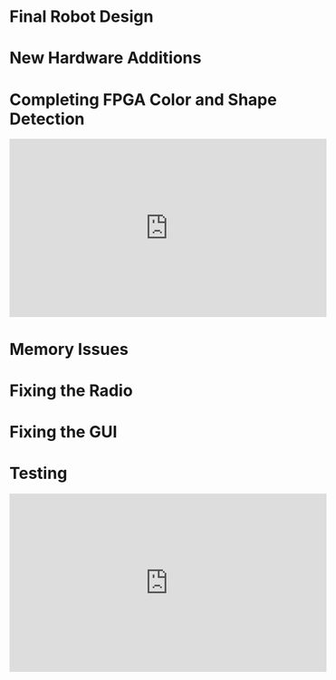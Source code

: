 # Final Robot Design

# New Hardware Additions

# Completing FPGA Color and Shape Detection
<iframe width="560" height="315" src="https://www.youtube.com/embed/R9hgISPDOK4" frameborder="0" allow="accelerometer; autoplay; encrypted-media; gyroscope; picture-in-picture" allowfullscreen></iframe>

# Memory Issues

# Fixing the Radio

# Fixing the GUI

# Testing

<iframe width="560" height="315" src="https://www.youtube.com/embed/IKgoeByTBfw" frameborder="0" allow="accelerometer; autoplay; encrypted-media; gyroscope; picture-in-picture" allowfullscreen></iframe>
